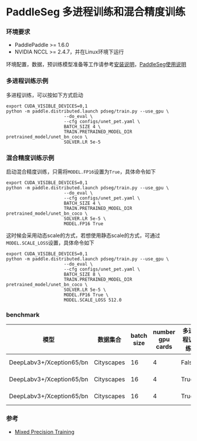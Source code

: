 # PaddleSeg 多进程训练和混合精度训练

### 环境要求
* PaddlePaddle >= 1.6.0
* NVIDIA NCCL >= 2.4.7，并在Linux环境下运行

环境配置，数据，预训练模型准备等工作请参考[安装说明](./installation.md)，[PaddleSeg使用说明](./usage.md)

### 多进程训练示例

多进程训练，可以按如下方式启动
```
export CUDA_VISIBLE_DEVICES=0,1
python -m paddle.distributed.launch pdseg/train.py --use_gpu \
                      --do_eval \
                      --cfg configs/unet_pet.yaml \
                      BATCH_SIZE 4 \
                      TRAIN.PRETRAINED_MODEL_DIR pretrained_model/unet_bn_coco \
                      SOLVER.LR 5e-5 
```

### 混合精度训练示例

启动混合精度训练，只需将```MODEL.FP16```设置为```True```，具体命令如下
```
export CUDA_VISIBLE_DEVICES=0,1
python -m paddle.distributed.launch pdseg/train.py --use_gpu \
                      --do_eval \
                      --cfg configs/unet_pet.yaml \
                      BATCH_SIZE 4 \
                      TRAIN.PRETRAINED_MODEL_DIR pretrained_model/unet_bn_coco \
                      SOLVER.LR 5e-5 \
                      MODEL.FP16 True
```
这时候会采用动态scale的方式，若想使用静态scale的方式，可通过```MODEL.SCALE_LOSS```设置，具体命令如下

```
export CUDA_VISIBLE_DEVICES=0,1
python -m paddle.distributed.launch pdseg/train.py --use_gpu \
                      --do_eval \
                      --cfg configs/unet_pet.yaml \
                      BATCH_SIZE 8 \
                      TRAIN.PRETRAINED_MODEL_DIR pretrained_model/unet_bn_coco \
                      SOLVER.LR 5e-5 \
                      MODEL.FP16 True \
                      MODEL.SCALE_LOSS 512.0
```


### benchmark

| 模型 | 数据集合 | batch size | number gpu cards | 多进程训练 | 混合精度训练 | 显存占用 | 速度(image/s) | mIoU on val |
|---|---|---|---|---|---|---|---|---|
| DeepLabv3+/Xception65/bn | Cityscapes | 16 | 4 | False | False | 15988 MiB | 17.27 | 79.20 |
| DeepLabv3+/Xception65/bn | Cityscapes | 16 | 4 | True | False | 15814 MiB | 19.80 | 78.90 |
| DeepLabv3+/Xception65/bn | Cityscapes | 16 | 4 | True | True | 14922 MiB | 25.84 |79.06|


### 参考

- [Mixed Precision Training](https://arxiv.org/abs/1710.03740)

